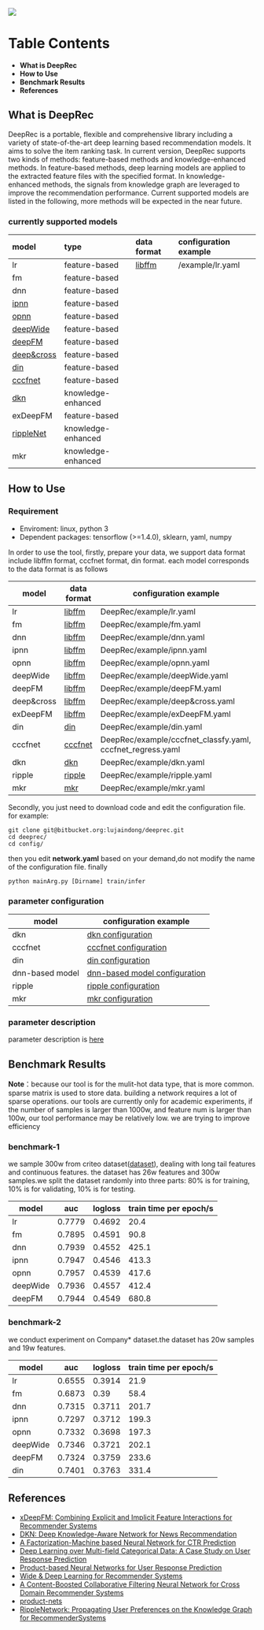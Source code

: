 ![](https://s1.ax1x.com/2017/09/24/QzeaQ.png) 

# **Table Contents**
- **What is DeepRec** 
- **How to Use**
- **Benchmark Results**
- **References**

## **What is DeepRec**

DeepRec is a portable, flexible and comprehensive library including a variety of state-of-the-art deep learning based recommendation models. It aims to solve the item ranking task. In current version, DeepRec supports two kinds of methods: feature-based methods and knowledge-enhanced methods. In feature-based methods, deep learning models are applied to the extracted feature files with the specified format. In knowledge-enhanced methods, the signals from knowledge graph are leveraged to improve the recommendation performance. Current supported models are listed in the following, more methods will be expected in the near future. 

### **currently supported models**

model | type | data format | configuration example |
:---|:---| :---|:---| 
lr | feature-based | [libffm](https://github.com/guestwalk/libffm) | /example/lr.yaml |
fm | feature-based |   
dnn | feature-based |  
[ipnn](https://arxiv.org/pdf/1611.00144.pdf) | feature-based |  
[opnn](https://arxiv.org/pdf/1611.00144.pdf) | feature-based |  
[deepWide](https://arxiv.org/abs/1606.07792) | feature-based | 
[deepFM](https://arxiv.org/abs/1703.04247) | feature-based | 
[deep&cross](https://arxiv.org/pdf/1708.05123.pdf) | feature-based |
[din](https://arxiv.org/pdf/1706.06978.pdf) | feature-based |
[cccfnet](https://dl.acm.org/citation.cfm?id=3054207) | feature-based |
[dkn](https://dl.acm.org/citation.cfm?doid=3178876.3186175) | knowledge-enhanced |
exDeepFM | feature-based |
[rippleNet](https://arxiv.org/abs/1803.03467) | knowledge-enhanced |
mkr | knowledge-enhanced |

## **How to Use**

### **Requirement**
- Enviroment: linux, python 3 
- Dependent packages: tensorflow (>=1.4.0), sklearn, yaml, numpy 

In order to use the tool, firstly, prepare your data, we support data format include libffm format, cccfnet format, din format. each model corresponds to the data format is as follows

model | data format | configuration example
----|------|------| 
lr | [libffm](https://github.com/guestwalk/libffm)  | DeepRec/example/lr.yaml | 
fm | [libffm](https://github.com/guestwalk/libffm) | DeepRec/example/fm.yaml |   
dnn | [libffm](https://github.com/guestwalk/libffm) | DeepRec/example/dnn.yaml |  
ipnn | [libffm](https://github.com/guestwalk/libffm) | DeepRec/example/ipnn.yaml |  
opnn | [libffm](https://github.com/guestwalk/libffm) | DeepRec/example/opnn.yaml |  
deepWide | [libffm](https://github.com/guestwalk/libffm) | DeepRec/example/deepWide.yaml | 
deepFM | [libffm](https://github.com/guestwalk/libffm) | DeepRec/example/deepFM.yaml | 
deep&cross | [libffm](https://github.com/guestwalk/libffm) | DeepRec/example/deep&cross.yaml | 
exDeepFM | [libffm](https://github.com/guestwalk/libffm) | DeepRec/example/exDeepFM.yaml|
din | [din](https://deeprec.visualstudio.com/deeprec/_wiki/wikis/deeprec.wiki?wikiVersion=GBwikiMaster&pagePath=%2FDeepRec%2FDIN%20Format)| DeepRec/example/din.yaml | 
cccfnet | [cccfnet](https://deeprec.visualstudio.com/deeprec/_wiki/wikis/deeprec.wiki?wikiVersion=GBwikiMaster&pagePath=%2FDeepRec%2FCCCFNet%20Format)| DeepRec/example/cccfnet_classfy.yaml, cccfnet_regress.yaml| 
dkn | [dkn](https://deeprec.visualstudio.com/deeprec/_wiki/wikis/deeprec.wiki?wikiVersion=GBwikiMaster&pagePath=%2FDeepRec%2FDKN%20Format) | DeepRec/example/dkn.yaml |
ripple | [ripple](https://deeprec.visualstudio.com/deeprec/_wiki/wikis/deeprec.wiki?wikiVersion=GBwikiMaster&pagePath=%2FDeepRec%2FRippleNetwork%20Format) | DeepRec/example/ripple.yaml |
mkr | [mkr](https://deeprec.visualstudio.com/deeprec/_wiki/wikis/deeprec.wiki?wikiVersion=GBwikiMaster&pagePath=%2FDeepRec%2FMKR%20Format) | DeepRec/example/mkr.yaml |

Secondly, you just need to download code and edit the configuration file.
for example:
```
git clone git@bitbucket.org:lujaindong/deeprec.git
cd deeprec/
cd config/
```
then you edit **network.yaml** based on your demand,do not modify the name of the configuration file.
finally
```
python mainArg.py [Dirname] train/infer 
``` 

### **parameter configuration**
model| configuration example |
----|------| 
dkn | [dkn configuration](https://deeprec.visualstudio.com/deeprec/_wiki/wikis/deeprec.wiki?wikiVersion=GBwikiMaster&pagePath=%2FDeepRec%2FDKN%20Configuration) |
cccfnet | [cccfnet configuration](https://deeprec.visualstudio.com/deeprec/_wiki/wikis/deeprec.wiki?wikiVersion=GBwikiMaster&pagePath=%2FDeepRec%2FCCCFNet%20Configuration) | 
din | [din configuration](https://deeprec.visualstudio.com/deeprec/_wiki/wikis/deeprec.wiki?wikiVersion=GBwikiMaster&pagePath=%2FDeepRec%2FDIN%20Configuration) |
dnn-based model |[dnn-based model configuration](https://deeprec.visualstudio.com/deeprec/_wiki/wikis/deeprec.wiki?wikiVersion=GBwikiMaster&pagePath=%2FDeepRec%2FDNN%252Dbased%20model%20Configuration) | 
ripple | [ripple configuration](https://deeprec.visualstudio.com/deeprec/_wiki/wikis/deeprec.wiki?wikiVersion=GBwikiMaster&pagePath=%2FDeepRec%2FRippleNetwork%20Configuration) |
mkr | [mkr configuration](https://deeprec.visualstudio.com/deeprec/_wiki/wikis/deeprec.wiki?wikiVersion=GBwikiMaster&pagePath=%2FDeepRec%2FMKR%20Configuration) |

### **parameter description**
parameter description is [here](https://deeprec.visualstudio.com/deeprec/_wiki/wikis/deeprec.wiki?wikiVersion=GBwikiMaster&pagePath=%2FDeepRec%2FParameter%20Description) 
 
## **Benchmark Results**
**Note**：because our tool is for the mulit-hot data type, that is more common. sparse matrix is ​​used to store data. building a network requires a lot of sparse operations. our tools are currently only for academic experiments, if the number of samples is larger than 1000w, and feature num is larger than 100w, our tool performance may be relatively low.
we are trying to improve efficiency 
### **benchmark-1**
we sample 300w from criteo dataset([dataset](https://www.kaggle.com/c/criteo-display-ad-challenge)), dealing with long tail features and continuous features. the dataset has 26w features and 300w samples.we split the dataset randomly into three parts: 80% is for training, 10% is for validating, 10% is for testing.


model | auc | logloss | train time per epoch/s|
----|------|------|------| 
lr | 0.7779 | 0.4692 | 20.4| 
fm | 0.7895 | 0.4591 | 90.8 |   
dnn | 0.7939 | 0.4552 | 425.1 |  
ipnn | 0.7947 | 0.4546 | 413.3 |  
opnn | 0.7957 | 0.4539 | 417.6 |  
deepWide | 0.7936 | 0.4557 | 412.4 | 
deepFM | 0.7944 | 0.4549 | 680.8 | 

### **benchmark-2**
we conduct experiment on Company* dataset.the dataset has 20w samples and 19w features. 

model | auc | logloss | train time per epoch/s|
----|------|------|------| 
lr | 0.6555 | 0.3914 | 21.9| 
fm | 0.6873 | 0.39 | 58.4 |   
dnn | 0.7315 | 0.3711 | 201.7 |  
ipnn | 0.7297 | 0.3712 | 199.3 |  
opnn | 0.7332 | 0.3698 | 197.3 |  
deepWide | 0.7346 | 0.3721 | 202.1 | 
deepFM | 0.7324 | 0.3759 | 233.6 | 
din | 0.7401 | 0.3763 | 331.4 | 

## References
- [xDeepFM: Combining Explicit and Implicit Feature Interactions for Recommender Systems](https://arxiv.org/abs/1803.05170)
- [DKN: Deep Knowledge-Aware Network for News Recommendation](https://arxiv.org/pdf/1801.08284v1.pdf)
- [A Factorization-Machine based Neural Network for CTR Prediction](https://arxiv.org/abs/1703.04247)
- [Deep Learning over Multi-field Categorical Data: A Case Study on User Response Prediction](https://arxiv.org/abs/1601.02376)
- [Product-based Neural Networks for User Response Prediction](https://arxiv.org/abs/1611.00144)
- [Wide & Deep Learning for Recommender Systems](https://arxiv.org/abs/1606.07792)
- [A Content-Boosted Collaborative Filtering Neural Network for Cross Domain Recommender Systems](http://dl.acm.org/citation.cfm?id=3054207)
- [product-nets](https://github.com/Atomu2014/product-nets)
- [RippleNetwork: Propagating User Preferences on the Knowledge Graph for RecommenderSystems](https://arxiv.org/pdf/1803.03467.pdf)